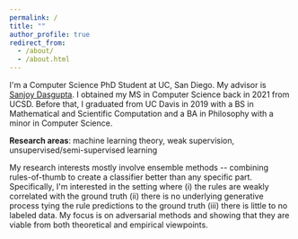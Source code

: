 ```yaml
---
permalink: /
title: ""
author_profile: true
redirect_from: 
  - /about/
  - /about.html
---
```


I'm a Computer Science PhD Student at UC, San Diego.  My advisor is [Sanjoy Dasgupta]("https://cseweb.ucsd.edu/~dasgupta/"). I obtained my MS in Computer Science back in 2021 from UCSD.  Before that, I graduated from UC Davis in 2019 with a BS in Mathematical and Scientific Computation and a BA in Philosophy with a minor in Computer Science.

**Research areas**: machine learning theory, weak supervision, unsupervised/semi-supervised learning

My research interests mostly involve ensemble methods -- combining rules-of-thumb to create a classifier better than any specific part.  Specifically, I'm interested in the setting where (i) the rules are weakly correlated with the ground truth (ii) there is no underlying generative process tying the rule predictions to the ground truth (iii) there is little to no labeled data.  My focus is on adversarial methods and showing that they are viable from both theoretical and empirical viewpoints.
